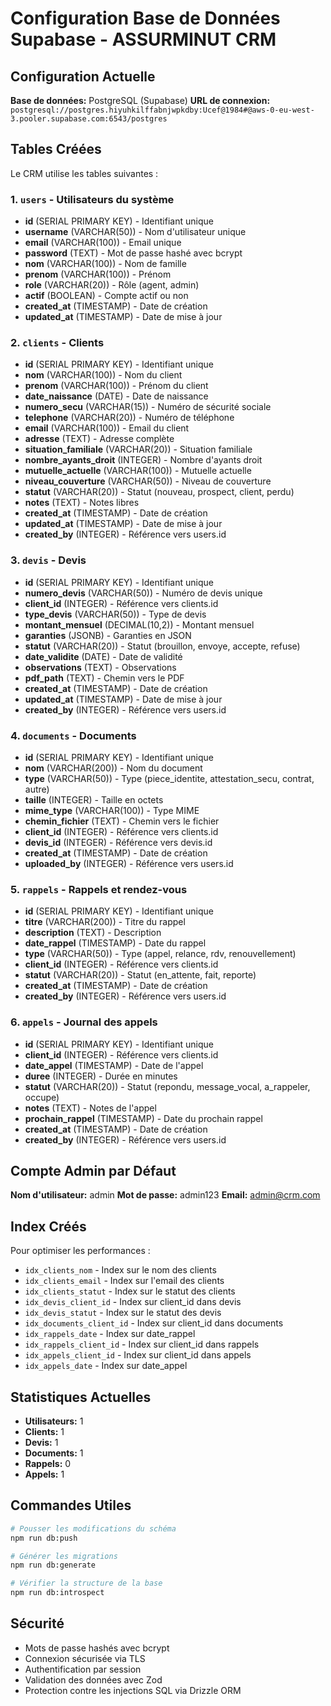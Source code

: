 # Configuration Base de Données Supabase - ASSURMINUT CRM

## Configuration Actuelle

**Base de données:** PostgreSQL (Supabase)
**URL de connexion:** `postgresql://postgres.hiyuhkilffabnjwpkdby:Ucef@1984#@aws-0-eu-west-3.pooler.supabase.com:6543/postgres`

## Tables Créées

Le CRM utilise les tables suivantes :

### 1. `users` - Utilisateurs du système
- **id** (SERIAL PRIMARY KEY) - Identifiant unique
- **username** (VARCHAR(50)) - Nom d'utilisateur unique
- **email** (VARCHAR(100)) - Email unique
- **password** (TEXT) - Mot de passe hashé avec bcrypt
- **nom** (VARCHAR(100)) - Nom de famille
- **prenom** (VARCHAR(100)) - Prénom
- **role** (VARCHAR(20)) - Rôle (agent, admin)
- **actif** (BOOLEAN) - Compte actif ou non
- **created_at** (TIMESTAMP) - Date de création
- **updated_at** (TIMESTAMP) - Date de mise à jour

### 2. `clients` - Clients
- **id** (SERIAL PRIMARY KEY) - Identifiant unique
- **nom** (VARCHAR(100)) - Nom du client
- **prenom** (VARCHAR(100)) - Prénom du client
- **date_naissance** (DATE) - Date de naissance
- **numero_secu** (VARCHAR(15)) - Numéro de sécurité sociale
- **telephone** (VARCHAR(20)) - Numéro de téléphone
- **email** (VARCHAR(100)) - Email du client
- **adresse** (TEXT) - Adresse complète
- **situation_familiale** (VARCHAR(20)) - Situation familiale
- **nombre_ayants_droit** (INTEGER) - Nombre d'ayants droit
- **mutuelle_actuelle** (VARCHAR(100)) - Mutuelle actuelle
- **niveau_couverture** (VARCHAR(50)) - Niveau de couverture
- **statut** (VARCHAR(20)) - Statut (nouveau, prospect, client, perdu)
- **notes** (TEXT) - Notes libres
- **created_at** (TIMESTAMP) - Date de création
- **updated_at** (TIMESTAMP) - Date de mise à jour
- **created_by** (INTEGER) - Référence vers users.id

### 3. `devis` - Devis
- **id** (SERIAL PRIMARY KEY) - Identifiant unique
- **numero_devis** (VARCHAR(50)) - Numéro de devis unique
- **client_id** (INTEGER) - Référence vers clients.id
- **type_devis** (VARCHAR(50)) - Type de devis
- **montant_mensuel** (DECIMAL(10,2)) - Montant mensuel
- **garanties** (JSONB) - Garanties en JSON
- **statut** (VARCHAR(20)) - Statut (brouillon, envoye, accepte, refuse)
- **date_validite** (DATE) - Date de validité
- **observations** (TEXT) - Observations
- **pdf_path** (TEXT) - Chemin vers le PDF
- **created_at** (TIMESTAMP) - Date de création
- **updated_at** (TIMESTAMP) - Date de mise à jour
- **created_by** (INTEGER) - Référence vers users.id

### 4. `documents` - Documents
- **id** (SERIAL PRIMARY KEY) - Identifiant unique
- **nom** (VARCHAR(200)) - Nom du document
- **type** (VARCHAR(50)) - Type (piece_identite, attestation_secu, contrat, autre)
- **taille** (INTEGER) - Taille en octets
- **mime_type** (VARCHAR(100)) - Type MIME
- **chemin_fichier** (TEXT) - Chemin vers le fichier
- **client_id** (INTEGER) - Référence vers clients.id
- **devis_id** (INTEGER) - Référence vers devis.id
- **created_at** (TIMESTAMP) - Date de création
- **uploaded_by** (INTEGER) - Référence vers users.id

### 5. `rappels` - Rappels et rendez-vous
- **id** (SERIAL PRIMARY KEY) - Identifiant unique
- **titre** (VARCHAR(200)) - Titre du rappel
- **description** (TEXT) - Description
- **date_rappel** (TIMESTAMP) - Date du rappel
- **type** (VARCHAR(50)) - Type (appel, relance, rdv, renouvellement)
- **client_id** (INTEGER) - Référence vers clients.id
- **statut** (VARCHAR(20)) - Statut (en_attente, fait, reporte)
- **created_at** (TIMESTAMP) - Date de création
- **created_by** (INTEGER) - Référence vers users.id

### 6. `appels` - Journal des appels
- **id** (SERIAL PRIMARY KEY) - Identifiant unique
- **client_id** (INTEGER) - Référence vers clients.id
- **date_appel** (TIMESTAMP) - Date de l'appel
- **duree** (INTEGER) - Durée en minutes
- **statut** (VARCHAR(20)) - Statut (repondu, message_vocal, a_rappeler, occupe)
- **notes** (TEXT) - Notes de l'appel
- **prochain_rappel** (TIMESTAMP) - Date du prochain rappel
- **created_at** (TIMESTAMP) - Date de création
- **created_by** (INTEGER) - Référence vers users.id

## Compte Admin par Défaut

**Nom d'utilisateur:** admin
**Mot de passe:** admin123
**Email:** admin@crm.com

## Index Créés

Pour optimiser les performances :
- `idx_clients_nom` - Index sur le nom des clients
- `idx_clients_email` - Index sur l'email des clients
- `idx_clients_statut` - Index sur le statut des clients
- `idx_devis_client_id` - Index sur client_id dans devis
- `idx_devis_statut` - Index sur le statut des devis
- `idx_documents_client_id` - Index sur client_id dans documents
- `idx_rappels_date` - Index sur date_rappel
- `idx_rappels_client_id` - Index sur client_id dans rappels
- `idx_appels_client_id` - Index sur client_id dans appels
- `idx_appels_date` - Index sur date_appel

## Statistiques Actuelles

- **Utilisateurs:** 1
- **Clients:** 1
- **Devis:** 1
- **Documents:** 1
- **Rappels:** 0
- **Appels:** 1

## Commandes Utiles

```bash
# Pousser les modifications du schéma
npm run db:push

# Générer les migrations
npm run db:generate

# Vérifier la structure de la base
npm run db:introspect
```

## Sécurité

- Mots de passe hashés avec bcrypt
- Connexion sécurisée via TLS
- Authentification par session
- Validation des données avec Zod
- Protection contre les injections SQL via Drizzle ORM
